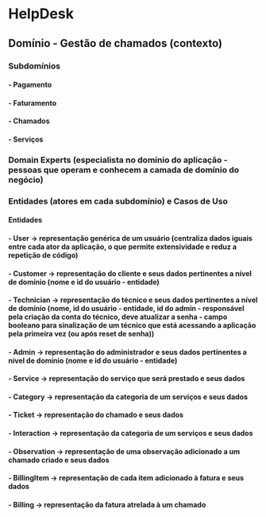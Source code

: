 # HelpDesk

## Domínio - Gestão de chamados (contexto)

### Subdomínios
#### - Pagamento
#### - Faturamento
#### - Chamados
#### - Serviços

### Domain Experts (especialista no domínio do aplicação - pessoas que operam e conhecem a camada de domínio do negócio)

### Entidades (atores em cada subdomínio) e Casos de Uso

#### Entidades

#### - User -> representação genérica de um usuário (centraliza dados iguais entre cada ator da aplicação, o que permite extensividade e reduz a repetição de código)
#### - Customer -> representação do cliente e seus dados pertinentes a nível de domínio (nome e id do usuário - entidade)
#### - Technician -> representação do técnico e seus dados pertinentes a nível de domínio (nome, id do usuário - entidade, id do admin - responsável pela criação da conta do técnico, deve atualizar a senha - campo booleano para sinalização de um técnico que está acessando a aplicação pela primeira vez (ou após reset de senha))
#### - Admin -> representação do administrador e seus dados pertinentes a nível de domínio (nome e id do usuário - entidade)
#### - Service -> representação do serviço que será prestado e seus dados
#### - Category -> representação da categoria de um serviços e seus dados
#### - Ticket -> representação do chamado e seus dados
#### - Interaction -> representação da categoria de um serviços e seus dados
#### - Observation -> representação de uma observação adicionado a um chamado criado e seus dados
#### - BillingItem -> representação de cada item adicionado à fatura e seus dados
#### - Billing -> representação da fatura atrelada à um chamado

